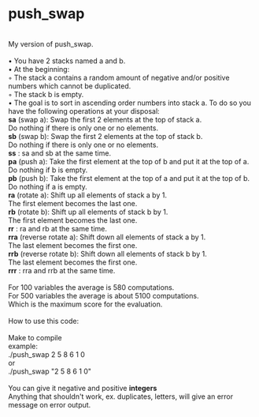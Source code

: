 # push_swap
<br>
My version of push_swap.<br>
<br>
• You have 2 stacks named a and b.<br>
• At the beginning:<br>
◦ The stack a contains a random amount of negative and/or positive numbers which cannot be duplicated.<br>
◦ The stack b is empty.<br>
• The goal is to sort in ascending order numbers into stack a. To do so you have the following operations at your disposal:<br>
<b>sa</b> (swap a): Swap the first 2 elements at the top of stack a.<br>
Do nothing if there is only one or no elements.<br>
<b>sb</b> (swap b): Swap the first 2 elements at the top of stack b.<br>
Do nothing if there is only one or no elements.<br>
<b>ss</b> : sa and sb at the same time.<br>
<b>pa</b> (push a): Take the first element at the top of b and put it at the top of a.<br>
Do nothing if b is empty.<br>
<b>pb</b> (push b): Take the first element at the top of a and put it at the top of b.<br>
Do nothing if a is empty.<br>
<b>ra</b> (rotate a): Shift up all elements of stack a by 1.<br>
The first element becomes the last one.<br>
<b>rb</b> (rotate b): Shift up all elements of stack b by 1.<br>
The first element becomes the last one.<br>
<b>rr</b> : ra and rb at the same time.<br>
<b>rra</b> (reverse rotate a): Shift down all elements of stack a by 1.<br>
The last element becomes the first one.<br>
<b>rrb</b> (reverse rotate b): Shift down all elements of stack b by 1.<br>
The last element becomes the first one.<br>
<b>rrr</b> : rra and rrb at the same time.<br>
<br>
For 100 variables the average is 580 computations.<br>
For 500 variables the average is about 5100 computations.<br>
Which is the maximum score for the evaluation.<br>
<br>
How to use this code:<br>
<br>
Make to compile<br>
example:<br>
./push_swap 2 5 8 6 1 0<br>
or<br>
./push_swap "2 5 8 6 1 0"<br>
<br>
You can give it negative and positive <b>integers</b><br>
Anything that shouldn't work, ex. duplicates, letters, will give an error message on error output.<br>
